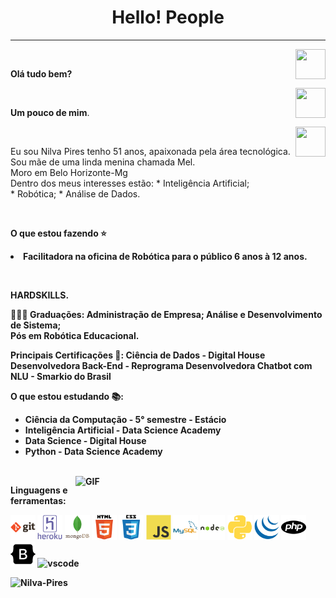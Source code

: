 <h1 align="center"> Hello! People</h1>
<hr/>
<a href="mailto:piresnilva@gmail.com" target="_blank">
<img align="right" src="https://i.ibb.co/RH9HvpP/gratis-png-logotipo-de-correo-electronico-bloque-de-firma-de-iconos-de-equipo-de-correo-electronico.png"width="48px" height="48px">
</a><br />
<p align="left" > 
  <b>Olá tudo bem?</b>
</p>
<a href="https://github.com/nilva2020" target="_blank">
  <img align="right" src="https://cdn.iconscout.com/icon/free/png-256/github-108-438008.png" width="48px" height="48px">
</a><br />
<p align="left" > <b>Um pouco de mim</b>.</p>
<a href="https://www.linkedin.com/in/nilva-pires/" target="_blank">
  <img align="right" src="https://i.ibb.co/Kx2GSrT/linkedin.png" width="48px" height="48px">
</a><br />


<p align="left">
  Eu sou Nilva Pires tenho 51 anos, apaixonada pela área tecnológica.<br />
  Sou mãe de uma linda menina chamada Mel.</br>
  Moro em Belo Horizonte-Mg<br />
  Dentro dos meus interesses estão:
  * Inteligência Artificial;<br />
  * Robótica;
  * Análise de Dados.
</p></br>
<p align="left"> <b>O  que   estou  fazendo ⭐</p>
  <li> Facilitadora na oficina de Robótica para o público 6 anos à 12 anos.</li>

  
  
</p><br />

<p align="left" > <b>HARDSKILLS</b>.</p>
<p align="left" >👩🏻‍🎓 Graduações: Administração de Empresa;
                    Análise e Desenvolvimento de Sistema;<br />
                    Pós em Robótica Educacional.</p>
  
<p align="left" > <b>Principais Certificações 🚀:
                     Ciência de Dados - Digital House </b>
                     Desenvolvedora Back-End - Reprograma
                     Desenvolvedora Chatbot com NLU - Smarkio do Brasil </p>
                     
<p align="left" >O que estou estudando 📚:</p>
<p align="left" >
<ul>
  <li> Ciência da Computação - 5° semestre - Estácio</li>
  <li> Inteligência Artificial - Data Science Academy </li>
  <li> Data Science - Digital House </li>
  <li> Python - Data Science Academy </li>

</ul></p></br>


<img align="right" alt="GIF" src="https://octocat-generator-assets.githubusercontent.com/my-octocat-1615670651576.png" width="400px" />


**Linguagens e ferramentas:**  

<p align="left">
<img src="https://raw.githubusercontent.com/devicons/devicon/master/icons/git/git-original-wordmark.svg" alt="git" width="40" height="40"/>
<img src="https://raw.githubusercontent.com/devicons/devicon/master/icons/heroku/heroku-original-wordmark.svg" alt="heroku" width="40" height="40"/>
<img src="https://raw.githubusercontent.com/devicons/devicon/master/icons/mongodb/mongodb-original-wordmark.svg" alt="mongodb" width="40" height="40"/>
<img src="https://raw.githubusercontent.com/devicons/devicon/master/icons/html5/html5-original-wordmark.svg" alt="html5" width="40" height="40"/> 
<img src="https://raw.githubusercontent.com/devicons/devicon/master/icons/css3/css3-original-wordmark.svg" alt="css3" width="40" height="40"/> 
<img src="https://raw.githubusercontent.com/devicons/devicon/master/icons/javascript/javascript-original.svg" alt="javascript" width="40" height="40"/> 
<img src="https://raw.githubusercontent.com/devicons/devicon/master/icons/mysql/mysql-original-wordmark.svg" alt="mysql" width="40" height="40"/> 
<img src="https://raw.githubusercontent.com/devicons/devicon/master/icons/nodejs/nodejs-original-wordmark.svg" alt="nodejs" width="40" height="40"/> 
 <img src="https://raw.githubusercontent.com/devicons/devicon/master/icons/python/python-plain.svg" alt="Python" width="40" height="40" />
<img src="https://raw.githubusercontent.com/devicons/devicon/master/icons/jquery/jquery-plain.svg" alt="Jquery" width="40" height="40" />
<img src="https://raw.githubusercontent.com/devicons/devicon/master/icons/php/php-plain.svg" alt="PHP" width="40" height="40" />
<img src="https://raw.githubusercontent.com/devicons/devicon/master/icons/bootstrap/bootstrap-plain.svg" alt="Bootstrap" width="40" height="40" />
<img src="https://i.ibb.co/qRxV2fK/download.png" alt="vscode" width="40" height="40"/>

<p align="left"> <img src="https://komarev.com/ghpvc/?username=nilva2020" alt="Nilva-Pires" /> </p>

